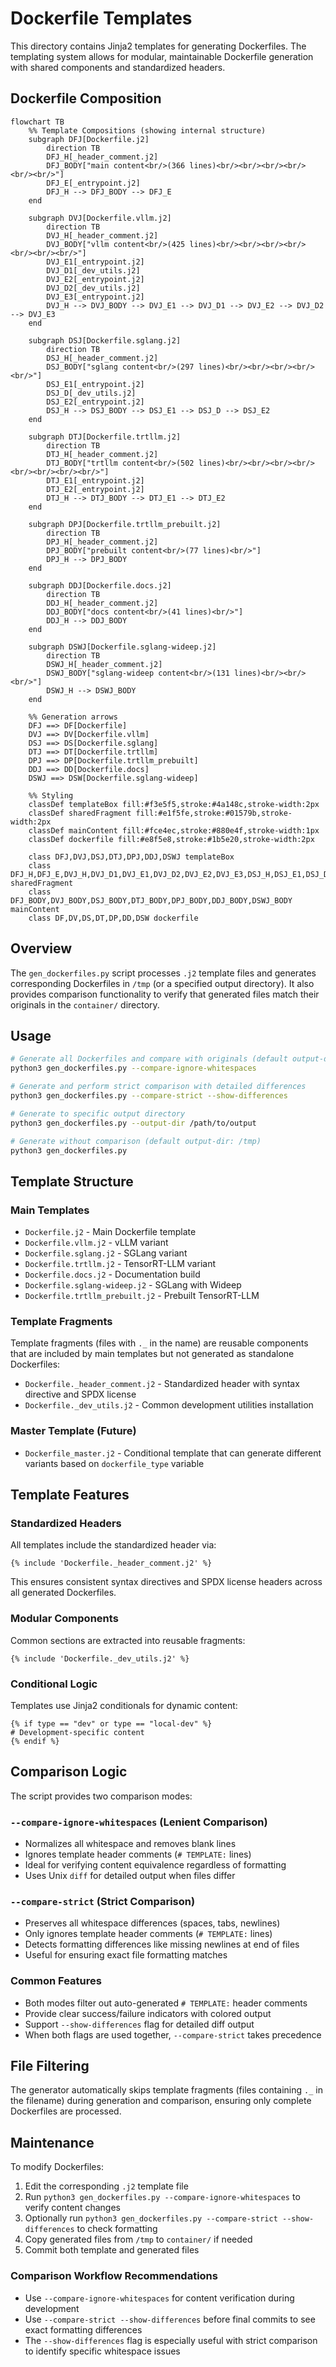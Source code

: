 # Dockerfile Templates

This directory contains Jinja2 templates for generating Dockerfiles. The templating system allows for modular, maintainable Dockerfile generation with shared components and standardized headers.

## Dockerfile Composition

```mermaid
flowchart TB
    %% Template Compositions (showing internal structure)
    subgraph DFJ[Dockerfile.j2]
        direction TB
        DFJ_H[_header_comment.j2]
        DFJ_BODY["main content<br/>(366 lines)<br/><br/><br/><br/><br/><br/>"]
        DFJ_E[_entrypoint.j2]
        DFJ_H --> DFJ_BODY --> DFJ_E
    end

    subgraph DVJ[Dockerfile.vllm.j2]
        direction TB
        DVJ_H[_header_comment.j2]
        DVJ_BODY["vllm content<br/>(425 lines)<br/><br/><br/><br/><br/><br/><br/>"]
        DVJ_E1[_entrypoint.j2]
        DVJ_D1[_dev_utils.j2]
        DVJ_E2[_entrypoint.j2]
        DVJ_D2[_dev_utils.j2]
        DVJ_E3[_entrypoint.j2]
        DVJ_H --> DVJ_BODY --> DVJ_E1 --> DVJ_D1 --> DVJ_E2 --> DVJ_D2 --> DVJ_E3
    end

    subgraph DSJ[Dockerfile.sglang.j2]
        direction TB
        DSJ_H[_header_comment.j2]
        DSJ_BODY["sglang content<br/>(297 lines)<br/><br/><br/><br/><br/>"]
        DSJ_E1[_entrypoint.j2]
        DSJ_D[_dev_utils.j2]
        DSJ_E2[_entrypoint.j2]
        DSJ_H --> DSJ_BODY --> DSJ_E1 --> DSJ_D --> DSJ_E2
    end

    subgraph DTJ[Dockerfile.trtllm.j2]
        direction TB
        DTJ_H[_header_comment.j2]
        DTJ_BODY["trtllm content<br/>(502 lines)<br/><br/><br/><br/><br/><br/><br/><br/>"]
        DTJ_E1[_entrypoint.j2]
        DTJ_E2[_entrypoint.j2]
        DTJ_H --> DTJ_BODY --> DTJ_E1 --> DTJ_E2
    end

    subgraph DPJ[Dockerfile.trtllm_prebuilt.j2]
        direction TB
        DPJ_H[_header_comment.j2]
        DPJ_BODY["prebuilt content<br/>(77 lines)<br/>"]
        DPJ_H --> DPJ_BODY
    end

    subgraph DDJ[Dockerfile.docs.j2]
        direction TB
        DDJ_H[_header_comment.j2]
        DDJ_BODY["docs content<br/>(41 lines)<br/>"]
        DDJ_H --> DDJ_BODY
    end

    subgraph DSWJ[Dockerfile.sglang-wideep.j2]
        direction TB
        DSWJ_H[_header_comment.j2]
        DSWJ_BODY["sglang-wideep content<br/>(131 lines)<br/><br/><br/>"]
        DSWJ_H --> DSWJ_BODY
    end

    %% Generation arrows
    DFJ ==> DF[Dockerfile]
    DVJ ==> DV[Dockerfile.vllm]
    DSJ ==> DS[Dockerfile.sglang]
    DTJ ==> DT[Dockerfile.trtllm]
    DPJ ==> DP[Dockerfile.trtllm_prebuilt]
    DDJ ==> DD[Dockerfile.docs]
    DSWJ ==> DSW[Dockerfile.sglang-wideep]

    %% Styling
    classDef templateBox fill:#f3e5f5,stroke:#4a148c,stroke-width:2px
    classDef sharedFragment fill:#e1f5fe,stroke:#01579b,stroke-width:2px
    classDef mainContent fill:#fce4ec,stroke:#880e4f,stroke-width:1px
    classDef dockerfile fill:#e8f5e8,stroke:#1b5e20,stroke-width:2px

    class DFJ,DVJ,DSJ,DTJ,DPJ,DDJ,DSWJ templateBox
    class DFJ_H,DFJ_E,DVJ_H,DVJ_D1,DVJ_E1,DVJ_D2,DVJ_E2,DVJ_E3,DSJ_H,DSJ_E1,DSJ_D,DSJ_E2,DTJ_H,DTJ_E1,DTJ_E2,DPJ_H,DDJ_H,DSWJ_H sharedFragment
    class DFJ_BODY,DVJ_BODY,DSJ_BODY,DTJ_BODY,DPJ_BODY,DDJ_BODY,DSWJ_BODY mainContent
    class DF,DV,DS,DT,DP,DD,DSW dockerfile
```

## Overview

The `gen_dockerfiles.py` script processes `.j2` template files and generates corresponding Dockerfiles in `/tmp` (or a specified output directory). It also provides comparison functionality to verify that generated files match their originals in the `container/` directory.

## Usage

```bash
# Generate all Dockerfiles and compare with originals (default output-dir: /tmp)
python3 gen_dockerfiles.py --compare-ignore-whitespaces

# Generate and perform strict comparison with detailed differences
python3 gen_dockerfiles.py --compare-strict --show-differences

# Generate to specific output directory
python3 gen_dockerfiles.py --output-dir /path/to/output

# Generate without comparison (default output-dir: /tmp)
python3 gen_dockerfiles.py
```

## Template Structure

### Main Templates
- `Dockerfile.j2` - Main Dockerfile template
- `Dockerfile.vllm.j2` - vLLM variant
- `Dockerfile.sglang.j2` - SGLang variant
- `Dockerfile.trtllm.j2` - TensorRT-LLM variant
- `Dockerfile.docs.j2` - Documentation build
- `Dockerfile.sglang-wideep.j2` - SGLang with Wideep
- `Dockerfile.trtllm_prebuilt.j2` - Prebuilt TensorRT-LLM

### Template Fragments
Template fragments (files with `._` in the name) are reusable components that are included by main templates but not generated as standalone Dockerfiles:

- `Dockerfile._header_comment.j2` - Standardized header with syntax directive and SPDX license
- `Dockerfile._dev_utils.j2` - Common development utilities installation

### Master Template (Future)
- `Dockerfile_master.j2` - Conditional template that can generate different variants based on `dockerfile_type` variable

## Template Features

### Standardized Headers
All templates include the standardized header via:
```jinja2
{% include 'Dockerfile._header_comment.j2' %}
```

This ensures consistent syntax directives and SPDX license headers across all generated Dockerfiles.

### Modular Components
Common sections are extracted into reusable fragments:
```jinja2
{% include 'Dockerfile._dev_utils.j2' %}
```

### Conditional Logic
Templates use Jinja2 conditionals for dynamic content:
```jinja2
{% if type == "dev" or type == "local-dev" %}
# Development-specific content
{% endif %}
```


## Comparison Logic

The script provides two comparison modes:

### `--compare-ignore-whitespaces` (Lenient Comparison)
- Normalizes all whitespace and removes blank lines
- Ignores template header comments (`# TEMPLATE:` lines)
- Ideal for verifying content equivalence regardless of formatting
- Uses Unix `diff` for detailed output when files differ

### `--compare-strict` (Strict Comparison)
- Preserves all whitespace differences (spaces, tabs, newlines)
- Only ignores template header comments (`# TEMPLATE:` lines)
- Detects formatting differences like missing newlines at end of files
- Useful for ensuring exact file formatting matches

### Common Features
- Both modes filter out auto-generated `# TEMPLATE:` header comments
- Provide clear success/failure indicators with colored output
- Support `--show-differences` flag for detailed diff output
- When both flags are used together, `--compare-strict` takes precedence

## File Filtering

The generator automatically skips template fragments (files containing `._` in the filename) during generation and comparison, ensuring only complete Dockerfiles are processed.

## Maintenance

To modify Dockerfiles:
1. Edit the corresponding `.j2` template file
2. Run `python3 gen_dockerfiles.py --compare-ignore-whitespaces` to verify content changes
3. Optionally run `python3 gen_dockerfiles.py --compare-strict --show-differences` to check formatting
4. Copy generated files from `/tmp` to `container/` if needed
5. Commit both template and generated files

### Comparison Workflow Recommendations
- Use `--compare-ignore-whitespaces` for content verification during development
- Use `--compare-strict --show-differences` before final commits to see exact formatting differences
- The `--show-differences` flag is especially useful with strict comparison to identify specific whitespace issues


